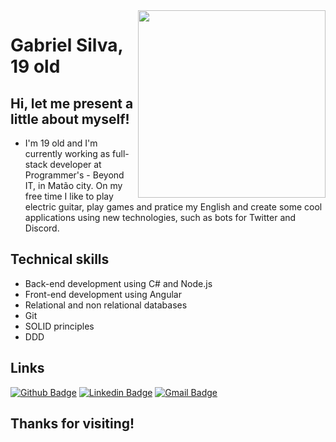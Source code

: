<img align="right" width="300" height="300" src="https://media.giphy.com/media/75ZaxapnyMp2w/giphy.gif">

# Gabriel Silva, 19 old

## Hi, let me present a little about myself!

- I'm 19 old and I'm currently working as full-stack developer at Programmer's - Beyond IT, in Matão city. On my free time I like to play electric guitar, play games and pratice my English and create some cool applications using new technologies, such as bots for Twitter and Discord.

## Technical skills

- Back-end development using C# and Node.js
- Front-end development using Angular
- Relational and non relational databases
- Git
- SOLID principles
- DDD

## Links
[![Github Badge](https://img.shields.io/badge/-Github-000?style=flat-square&logo=Github&logoColor=white&link=link_do_seu_perfil_no_github)](https://github.com/gabriel21henrique)
[![Linkedin Badge](https://img.shields.io/badge/-LinkedIn-blue?style=flat-square&logo=Linkedin&logoColor=white&link=https://www.linkedin.com/in/gabriel-silva-521793163/)](https://www.linkedin.com/in/gabriel-silva-521793163/)
[![Gmail Badge](https://img.shields.io/badge/-Gmail-c14438?style=flat-square&logo=Gmail&logoColor=white&link=mailto:gabrielsilva7731@gmail.com)](mailto:gabrielsilva7731@gmail.com)

## Thanks for visiting!
